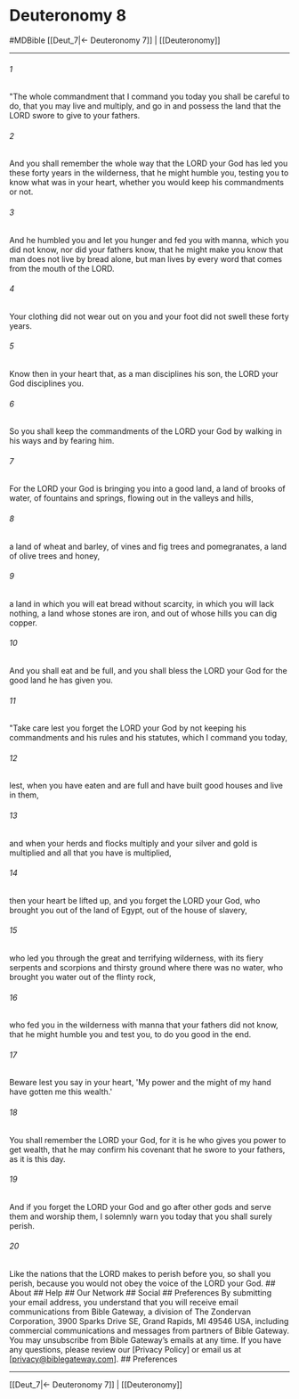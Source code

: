 # Deuteronomy 8
#MDBible
[[Deut_7|← Deuteronomy 7]] | [[Deuteronomy]]

***






###### 1 


"The whole commandment that I command you today you shall be careful to do, that you may live and multiply, and go in and possess the land that the LORD swore to give to your fathers. 





###### 2 


And you shall remember the whole way that the LORD your God has led you these forty years in the wilderness, that he might humble you, testing you to know what was in your heart, whether you would keep his commandments or not. 





###### 3 


And he humbled you and let you hunger and fed you with manna, which you did not know, nor did your fathers know, that he might make you know that man does not live by bread alone, but man lives by every word that comes from the mouth of the LORD. 





###### 4 


Your clothing did not wear out on you and your foot did not swell these forty years. 





###### 5 


Know then in your heart that, as a man disciplines his son, the LORD your God disciplines you. 





###### 6 


So you shall keep the commandments of the LORD your God by walking in his ways and by fearing him. 





###### 7 


For the LORD your God is bringing you into a good land, a land of brooks of water, of fountains and springs, flowing out in the valleys and hills, 





###### 8 


a land of wheat and barley, of vines and fig trees and pomegranates, a land of olive trees and honey, 





###### 9 


a land in which you will eat bread without scarcity, in which you will lack nothing, a land whose stones are iron, and out of whose hills you can dig copper. 





###### 10 


And you shall eat and be full, and you shall bless the LORD your God for the good land he has given you. 





###### 11 


"Take care lest you forget the LORD your God by not keeping his commandments and his rules and his statutes, which I command you today, 





###### 12 


lest, when you have eaten and are full and have built good houses and live in them, 





###### 13 


and when your herds and flocks multiply and your silver and gold is multiplied and all that you have is multiplied, 





###### 14 


then your heart be lifted up, and you forget the LORD your God, who brought you out of the land of Egypt, out of the house of slavery, 





###### 15 


who led you through the great and terrifying wilderness, with its fiery serpents and scorpions and thirsty ground where there was no water, who brought you water out of the flinty rock, 





###### 16 


who fed you in the wilderness with manna that your fathers did not know, that he might humble you and test you, to do you good in the end. 





###### 17 


Beware lest you say in your heart, 'My power and the might of my hand have gotten me this wealth.' 





###### 18 


You shall remember the LORD your God, for it is he who gives you power to get wealth, that he may confirm his covenant that he swore to your fathers, as it is this day. 





###### 19 


And if you forget the LORD your God and go after other gods and serve them and worship them, I solemnly warn you today that you shall surely perish. 





###### 20 


Like the nations that the LORD makes to perish before you, so shall you perish, because you would not obey the voice of the LORD your God. ## About ## Help ## Our Network ## Social ## Preferences By submitting your email address, you understand that you will receive email communications from Bible Gateway, a division of The Zondervan Corporation, 3900 Sparks Drive SE, Grand Rapids, MI 49546 USA, including commercial communications and messages from partners of Bible Gateway. You may unsubscribe from Bible Gateway&rsquo;s emails at any time. If you have any questions, please review our [Privacy Policy] or email us at [privacy@biblegateway.com]. ## Preferences

***

[[Deut_7|← Deuteronomy 7]] | [[Deuteronomy]]
